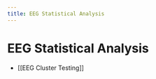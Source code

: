 ```yaml
---
title: EEG Statistical Analysis
---
```


# EEG Statistical Analysis
- [[EEG Cluster Testing]]










